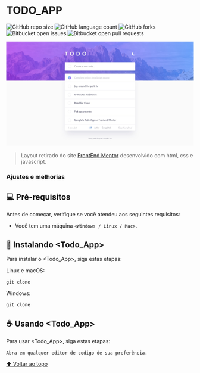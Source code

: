 # TODO_APP

![GitHub repo size](https://img.shields.io/github/repo-size/UesleiAmaral/README-template?style=for-the-badge)
![GitHub language count](https://img.shields.io/github/languages/count/UesleiAmaral/README-template?style=for-the-badge)
![GitHub forks](https://img.shields.io/github/forks/iuricode/README-template?style=for-the-badge)
![Bitbucket open issues](https://img.shields.io/bitbucket/issues/iuricode/README-template?style=for-the-badge)
![Bitbucket open pull requests](https://img.shields.io/bitbucket/pr-raw/iuricode/README-template?style=for-the-badge)

<img src="./assets/design/desktop-design-light.jpg" alt="exemplo imagem">

> Layout retirado do site <a href="https://www.frontendmentor.io/" target="_blank">FrontEnd Mentor</a> desenvolvido com html, css e javascript.

### Ajustes e melhorias

## 💻 Pré-requisitos

Antes de começar, verifique se você atendeu aos seguintes requisitos:

* Você tem uma máquina `<Windows / Linux / Mac>`.

## 🚀 Instalando <Todo_App>

Para instalar o <Todo_App>, siga estas etapas:

Linux e macOS:
```
git clone 
```

Windows:
```
git clone 
```

## ☕ Usando <Todo_App>

Para usar <Todo_App>, siga estas etapas:

```
Abra em qualquer editor de codigo de sua preferência.
```


[⬆ Voltar ao topo](#TODO_APP)<br>